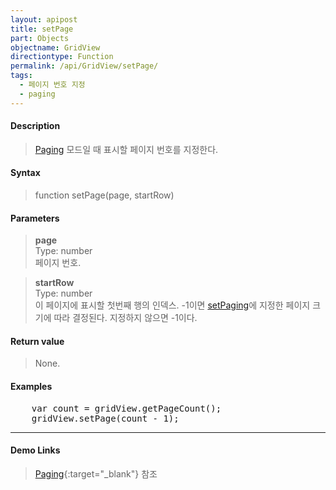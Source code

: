 ```yaml
---
layout: apipost
title: setPage
part: Objects
objectname: GridView
directiontype: Function
permalink: /api/GridView/setPage/
tags: 
  - 페이지 번호 지정
  - paging
---
```



#### Description

> [Paging](/api/features/Paging/) 모드일 때 표시할 페이지 번호를 지정한다.

#### Syntax

> function setPage(page, startRow)

#### Parameters

> **page**  
> Type: number  
> 페이지 번호.

> **startRow**  
> Type: number  
> 이 페이지에 표시할 첫번째 행의 인덱스. -1이면 [setPaging](/api/GridView/setPaging)에 지정한 페이지 크기에 따라 결정된다. 지정하지 않으면 -1이다.

#### Return value

> None.

#### Examples 

<pre class="prettyprint">
    var count = gridView.getPageCount();
    gridView.setPage(count - 1);
</pre>

---

#### Demo Links

> [Paging](http://demo.realgrid.com/Demo/PagingLazyLoading#){:target="_blank"} 참조